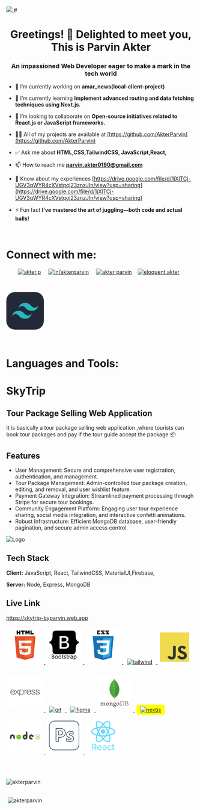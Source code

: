 <a href="https://www.facebook.com/mirhussainmurtaza/">
<img src="./assets/banner.gif" />
</a>
#
<h1 align="center">Greetings! 👋 Delighted to meet you,<br> This is Parvin Akter</h1>
<h3 align="center">An impassioned Web Developer eager to make a mark in the tech world </h3>


- 🔭 I’m currently working on **amar_news(local-client-project)**

- 🌱 I’m currently learning **Implement advanced routing and data fetching techniques using Next.js.**

- 👯 I’m looking to collaborate on **Open-source initiatives related to React.js or JavaScript frameworks.**

- 👨‍💻 All of my projects are available at [https://github.com/AkterParvin](https://github.com/AkterParvin)

- ✅ Ask me about **HTML,CSS,TailwindCSS, JavaScript,React,**

- 📫 How to reach me **parvin.akter0190@gmail.com**

- 📄 Know about my experiences [https://drive.google.com/file/d/1jXlTCj-UGV3qWYR4cXVstqoj23znzJIn/view?usp=sharing](https://drive.google.com/file/d/1jXlTCj-UGV3qWYR4cXVstqoj23znzJIn/view?usp=sharing)

- ⚡ Fun fact **I've mastered the art of juggling—both code and actual balls!**

<br>
<h1 align="left">Connect with me:</h3>
<p align="center">
<a href="https://dev.to/akter.p" target="blank"><img align="center" src="https://raw.githubusercontent.com/rahuldkjain/github-profile-readme-generator/master/src/images/icons/Social/devto.svg" alt="akter.p" height="50" width="50" /></a>
&nbsp; &nbsp;
<a href="https://linkedin.com/in/in/akterparvin" target="blank"><img align="center" src="https://raw.githubusercontent.com/rahuldkjain/github-profile-readme-generator/master/src/images/icons/Social/linked-in-alt.svg" alt="in/akterparvin" height="50" width="50" /></a>
&nbsp; &nbsp;
<a href="https://stackoverflow.com/users/akter parvin" target="blank"><img align="center" src="https://raw.githubusercontent.com/rahuldkjain/github-profile-readme-generator/master/src/images/icons/Social/stack-overflow.svg" alt="akter parvin" height="50" width="50" /></a>&nbsp; &nbsp;
<a href="https://fb.com/eloquent.akter" target="blank"><img align="center" src="https://raw.githubusercontent.com/rahuldkjain/github-profile-readme-generator/master/src/images/icons/Social/facebook.svg" alt="eloquent.akter" height="50" width="50" /></a>&nbsp; &nbsp;
</p>

<br>

<p align="center">

<svg xmlns="http://www.w3.org/2000/svg" width="100" height="100" fill="none" viewBox="0 0 256 256"><rect width="256" height="256" fill="#242938" rx="60"/><path fill="url(#paint0_linear_2_119)" fill-rule="evenodd" d="M83 110C88.9991 86.0009 104.001 74 128 74C164 74 168.5 101 186.5 105.5C198.501 108.501 209 104.001 218 92C212.001 115.999 196.999 128 173 128C137 128 132.5 101 114.5 96.5C102.499 93.4991 92 97.9991 83 110ZM38 164C43.9991 140.001 59.0009 128 83 128C119 128 123.5 155 141.5 159.5C153.501 162.501 164 158.001 173 146C167.001 169.999 151.999 182 128 182C92 182 87.5 155 69.5 150.5C57.4991 147.499 47 151.999 38 164Z" clip-rule="evenodd"/><defs><linearGradient id="paint0_linear_2_119" x1="86.5" x2="163.5" y1="74" y2="185.5" gradientUnits="userSpaceOnUse"><stop stop-color="#32B1C1"/><stop offset="1" stop-color="#14C6B7"/></linearGradient></defs></svg>


<br>
<h1 align="left">Languages and Tools:</h3>
<!-- First row of icons -->
<p align="center">







# SkyTrip
## Tour Package Selling Web Application

It is basically a tour package selling web application ,where tourists can book tour packages and pay if the tour guide accept the package 📦 


## Features

- User Management: Secure and comprehensive user registration, authentication, and management.
- Tour Package Management: Admin-controlled tour package creation, editing, and removal, and user wishlist feature.
- Payment Gateway Integration: Streamlined payment processing through Stripe for secure tour bookings.
- Community Engagement Platform: Engaging user tour experience sharing, social media integration, and interactive confetti animations.
- Robust Infrastructure: Efficient MongoDB database, user-friendly pagination, and secure admin access control.



![Logo](https://dev-to-uploads.s3.amazonaws.com/uploads/articles/th5xamgrr6se0x5ro4g6.png)


## Tech Stack

**Client:** JavaScript, React, TailwindCSS, MaterialUI,Firebase, 

**Server:** Node, Express, MongoDB





## Live Link
https://skytrip-byparvin.web.app


<a href="https://www.w3.org/html/" target="_blank" rel="noreferrer"> <img src="https://raw.githubusercontent.com/devicons/devicon/master/icons/html5/html5-original-wordmark.svg" alt="html5"  width="80" height="80" style="background-color: white; border-radius: 5px; margin: 5px; padding:5px"/> </a>
<a href="https://getbootstrap.com" target="_blank" rel="noreferrer">
    <img src="https://raw.githubusercontent.com/devicons/devicon/master/icons/bootstrap/bootstrap-plain-wordmark.svg" alt="bootstrap" width="80" height="80" style="background-color: white; border-radius: 5px; margin: 5px; padding:5px">
</a>
  <a href="https://www.w3schools.com/css/" target="_blank" rel="noreferrer">
    <img src="https://raw.githubusercontent.com/devicons/devicon/master/icons/css3/css3-original-wordmark.svg" alt="css3"  width="80" height="80" style="background-color: white; border-radius: 5px; margin: 5px; padding:5px">
  </a>
  <a href="https://tailwindcss.com/" target="_blank" rel="noreferrer"> <img src="https://www.vectorlogo.zone/logos/tailwindcss/tailwindcss-icon.svg" alt="tailwind"  width="80" height="80" style="background-color: white; border-radius: 5px; margin: 5px; padding:5px"/> </a>
  <a href="https://developer.mozilla.org/en-US/docs/Web/JavaScript" target="_blank" rel="noreferrer">
    <img src="https://raw.githubusercontent.com/devicons/devicon/master/icons/javascript/javascript-original.svg" alt="javascript"  width="80" height="80" style="background-color: white; border-radius: 5px; margin-right: 5px; padding:5px">
  </a>
</p>




<p align="center">

<a href="https://expressjs.com" 
  target="_blank" rel="noreferrer"> 
<img src="https://raw.githubusercontent.com/devicons/devicon/master/icons/express/express-original-wordmark.svg" alt="express" width="80" height="80" style="background-color: white; border-radius: 5px; margin: 5px; padding:5px"/> </a>
 <a href="https://git-scm.com/" target="_blank" rel="noreferrer"> <img src="https://www.vectorlogo.zone/logos/git-scm/git-scm-icon.svg" alt="git" width="80" height="80" style="background-color: white; border-radius: 5px; margin: 5px; padding:5px"/> </a>
  <a href="https://www.figma.com/" target="_blank" rel="noreferrer"> <img src="https://www.vectorlogo.zone/logos/figma/figma-icon.svg" alt="figma" width="80" height="80" style="background-color: white; border-radius: 5px; margin: 5px; padding:5px"/> </a>
  <a href="https://www.mongodb.com/" target="_blank" rel="noreferrer"> <img src="https://raw.githubusercontent.com/devicons/devicon/master/icons/mongodb/mongodb-original-wordmark.svg" alt="mongodb" width="80" height="80" style="background-color: white; border-radius: 5px; margin: 5px; padding:5px"/> </a> 
  <a href="https://nextjs.org/" target="_blank" rel="noreferrer"> <img src="https://cdn.worldvectorlogo.com/logos/nextjs-2.svg" alt="nextjs" width="80" height="80" style="background-color: yellow; border-radius: 5px; margin: 5px; padding-left:10px;padding-right:10px ;padding-top:5px ;padding-bottom:5px"/> </a> 
<a href="https://nodejs.org" target="_blank" rel="noreferrer"> <img src="https://raw.githubusercontent.com/devicons/devicon/master/icons/nodejs/nodejs-original-wordmark.svg" alt="nodejs" width="80" height="80" style="background-color: white; border-radius: 5px; margin: 5px; padding:5px"/> </a>
 <a href="https://www.photoshop.com/en" target="_blank" rel="noreferrer"> <img src="https://raw.githubusercontent.com/devicons/devicon/master/icons/photoshop/photoshop-line.svg" alt="photoshop" width="80" height="80" style="background-color: white; border-radius: 5px; margin: 5px; padding:5px"/> </a> 
 <a href="https://reactjs.org/" target="_blank" rel="noreferrer"> <img src="https://raw.githubusercontent.com/devicons/devicon/master/icons/react/react-original-wordmark.svg" alt="react" width="80" height="80" style="background-color: white; border-radius: 5px; margin: 5px; padding:5px"/> </a>   
</p>

<!-- 
<p align="center"> 







 <a href="https://www.adobe.com/in/products/illustrator.html" target="_blank" rel="noreferrer"> <img src="https://www.vectorlogo.zone/logos/adobe_illustrator/adobe_illustrator-icon.svg" alt="illustrator" width="40" height="40" /> </a>

<a href="https://www.adobe.com/in/products/illustrator.html" target="_blank" rel="noreferrer" style="display: inline-block; background-color: white; padding: 5px; border-radius: 5px;">
  <img src="https://www.vectorlogo.zone/logos/adobe_illustrator/adobe_illustrator-icon.svg" alt="illustrator" width="40" height="40" style="display: block;">
</a>
</p>
<p align="center">
  -->
 <br> <br>

<p><img align="left" src="https://github-readme-stats.vercel.app/api/top-langs?username=akterparvin&show_icons=true&locale=en&layout=compact" alt="akterparvin" /></p>

 <br> <br>
<p>&nbsp;<img align="center" src="https://github-readme-stats.vercel.app/api?username=akterparvin&show_icons=true&locale=en" alt="akterparvin" /></p>
